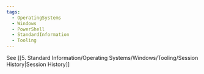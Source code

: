 ```yaml
---
tags:
  - OperatingSystems
  - Windows
  - PowerShell
  - StandardInformation
  - Tooling
---
```


See [[5. Standard Information/Operating Systems/Windows/Tooling/Session History|Session History]]
